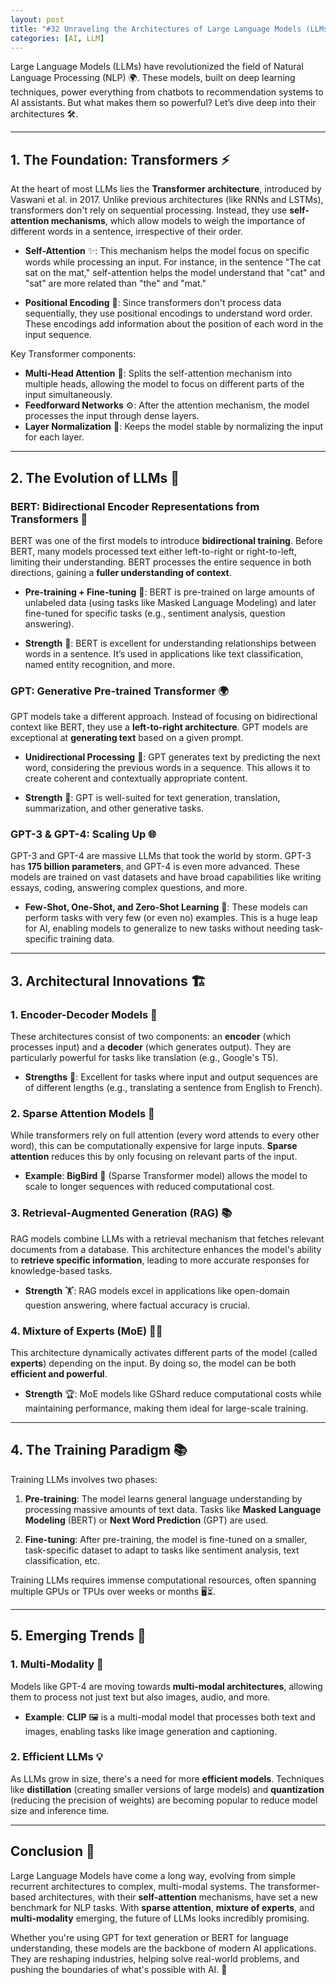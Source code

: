 ```yaml
---
layout: post
title: "#32 Unraveling the Architectures of Large Language Models (LLMs) 🧠🤖"
categories: [AI, LLM]
---
```


Large Language Models (LLMs) have revolutionized the field of Natural Language Processing (NLP) 🌍. These models, built on deep learning techniques, power everything from chatbots to recommendation systems to AI assistants. But what makes them so powerful? Let’s dive deep into their architectures 🛠️.

---

## 1. The Foundation: Transformers ⚡

At the heart of most LLMs lies the **Transformer architecture**, introduced by Vaswani et al. in 2017. Unlike previous architectures (like RNNs and LSTMs), transformers don't rely on sequential processing. Instead, they use **self-attention mechanisms**, which allow models to weigh the importance of different words in a sentence, irrespective of their order.

- **Self-Attention** ✨: This mechanism helps the model focus on specific words while processing an input. For instance, in the sentence "The cat sat on the mat," self-attention helps the model understand that "cat" and "sat" are more related than "the" and "mat."
  
- **Positional Encoding** 📏: Since transformers don't process data sequentially, they use positional encodings to understand word order. These encodings add information about the position of each word in the input sequence.

Key Transformer components:
- **Multi-Head Attention** 🧠: Splits the self-attention mechanism into multiple heads, allowing the model to focus on different parts of the input simultaneously.
- **Feedforward Networks** ⚙️: After the attention mechanism, the model processes the input through dense layers.
- **Layer Normalization** 🧪: Keeps the model stable by normalizing the input for each layer.

---

## 2. The Evolution of LLMs 🧬

### BERT: Bidirectional Encoder Representations from Transformers 🐝
BERT was one of the first models to introduce **bidirectional training**. Before BERT, many models processed text either left-to-right or right-to-left, limiting their understanding. BERT processes the entire sequence in both directions, gaining a **fuller understanding of context**.

- **Pre-training + Fine-tuning** 🔄: BERT is pre-trained on large amounts of unlabeled data (using tasks like Masked Language Modeling) and later fine-tuned for specific tasks (e.g., sentiment analysis, question answering).
  
- **Strength** 💪: BERT is excellent for understanding relationships between words in a sentence. It’s used in applications like text classification, named entity recognition, and more.

### GPT: Generative Pre-trained Transformer 🌍
GPT models take a different approach. Instead of focusing on bidirectional context like BERT, they use a **left-to-right architecture**. GPT models are exceptional at **generating text** based on a given prompt.

- **Unidirectional Processing** 🔁: GPT generates text by predicting the next word, considering the previous words in a sequence. This allows it to create coherent and contextually appropriate content.
  
- **Strength** 🧨: GPT is well-suited for text generation, translation, summarization, and other generative tasks.

### GPT-3 & GPT-4: Scaling Up 🌐
GPT-3 and GPT-4 are massive LLMs that took the world by storm. GPT-3 has **175 billion parameters**, and GPT-4 is even more advanced. These models are trained on vast datasets and have broad capabilities like writing essays, coding, answering complex questions, and more.

- **Few-Shot, One-Shot, and Zero-Shot Learning** 🏹: These models can perform tasks with very few (or even no) examples. This is a huge leap for AI, enabling models to generalize to new tasks without needing task-specific training data.

---

## 3. Architectural Innovations 🏗️

### 1. **Encoder-Decoder Models** 🔄
These architectures consist of two components: an **encoder** (which processes input) and a **decoder** (which generates output). They are particularly powerful for tasks like translation (e.g., Google's T5).

- **Strengths** 🚀: Excellent for tasks where input and output sequences are of different lengths (e.g., translating a sentence from English to French).

### 2. **Sparse Attention Models** 🎯
While transformers rely on full attention (every word attends to every other word), this can be computationally expensive for large inputs. **Sparse attention** reduces this by only focusing on relevant parts of the input.

- **Example**: **BigBird** 🦤 (Sparse Transformer model) allows the model to scale to longer sequences with reduced computational cost.

### 3. **Retrieval-Augmented Generation (RAG)** 📚
RAG models combine LLMs with a retrieval mechanism that fetches relevant documents from a database. This architecture enhances the model's ability to **retrieve specific information**, leading to more accurate responses for knowledge-based tasks.

- **Strength** 🏋️: RAG models excel in applications like open-domain question answering, where factual accuracy is crucial.

### 4. **Mixture of Experts (MoE)** 🧑‍🔬
This architecture dynamically activates different parts of the model (called **experts**) depending on the input. By doing so, the model can be both **efficient and powerful**.

- **Strength** 🏆: MoE models like GShard reduce computational costs while maintaining performance, making them ideal for large-scale training.

---

## 4. The Training Paradigm 📚

Training LLMs involves two phases:

1. **Pre-training**: The model learns general language understanding by processing massive amounts of text data. Tasks like **Masked Language Modeling** (BERT) or **Next Word Prediction** (GPT) are used.

2. **Fine-tuning**: After pre-training, the model is fine-tuned on a smaller, task-specific dataset to adapt to tasks like sentiment analysis, text classification, etc.

Training LLMs requires immense computational resources, often spanning multiple GPUs or TPUs over weeks or months 🖥️⏳.

---

## 5. Emerging Trends 🚀

### 1. **Multi-Modality** 🎨
Models like GPT-4 are moving towards **multi-modal architectures**, allowing them to process not just text but also images, audio, and more.

- **Example**: **CLIP** 🖼️ is a multi-modal model that processes both text and images, enabling tasks like image generation and captioning.

### 2. **Efficient LLMs** 💡
As LLMs grow in size, there's a need for more **efficient models**. Techniques like **distillation** (creating smaller versions of large models) and **quantization** (reducing the precision of weights) are becoming popular to reduce model size and inference time.

---

## Conclusion 🏁

Large Language Models have come a long way, evolving from simple recurrent architectures to complex, multi-modal systems. The transformer-based architectures, with their **self-attention** mechanisms, have set a new benchmark for NLP tasks. With **sparse attention**, **mixture of experts**, and **multi-modality** emerging, the future of LLMs looks incredibly promising.

Whether you're using GPT for text generation or BERT for language understanding, these models are the backbone of modern AI applications. They are reshaping industries, helping solve real-world problems, and pushing the boundaries of what's possible with AI. 🌟

